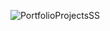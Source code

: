 ![PortfolioProjectsSS](https://github.com/koenigone/mohammadMoHMD/assets/40247243/94746283-f023-4065-ae0c-760a95163c7d)
